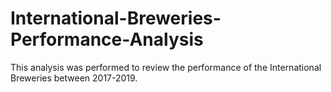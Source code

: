 # International-Breweries-Performance-Analysis
This analysis was performed to review the performance of the International Breweries between 2017-2019.
